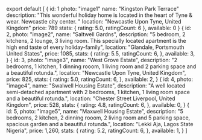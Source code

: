 export default [
    {
        id: 1
        photo: "image1"
        name: "Kingston Park Terrace"
        description: "This wonderful holiday home is located in the heart of Tyne & wear. Newcastle city center. "
        location: "Newcastle Upon Tyne, United Kingdom"
        price: 789
        stats: {
                rating: 5.0,
                ratingCount: 6
            },
        available: 0
    }
    {
        id: 2,
        photo: "image2",
        name: "Saltwell Gardns",
        description: "5 bedroom,  2 kitchens, 2 lounge, 3 living room. This specially located apartment is the high end taste of every holiday-family",
        location: "Glandale, Portsmouth United States",
        price: 1085,
        stats: {
                rating: 5.5,
                ratingCount: 6,
            },
        available: 3,
    }
    {
        id: 3,
        photo: "image3",
        name: "West Grove Estate",
        description: "2 bedrooms, 1 kitchen, 1 dinning rooom, 1 living room and 2 parking space and a beautiful rotunda.",
        location: "Newcastle Upon Tyne, United Kingdom",
        price: 825,
        stats: {
                rating: 5.0,
                ratingCount: 6,
            },
        available: 2,
    }
    {
        id: 4,
        photo: "image4",
        name: "Swalwell Housing Estate",
        description: "A well located semi-detached apartment with 2 bedrooms, 1 kitchen, 1 living room space and a beautiful rotunda.",
        location: "Chester Street Liverpool, United Kingdom",
        price: 528,
        stats: {
                rating: 4.8,
                ratingCount: 6,
            },
        available: 0,
    }
        {
        id: 5,
        photo: "image5",
        name: "Maxwell Housing Estate",
        description: "5 bedrooms, 2 kitchen, 2 dinning rooom, 2 living room and 5 parking space, spacious garden and a beautiful rotunda.",
        location: "Lekki Aja, Lagos State Nigeria",
        price: 1,260,
        stats: {
                rating: 5.2,
                ratingCount: 6,
            },
        available: 1,
    }
]

